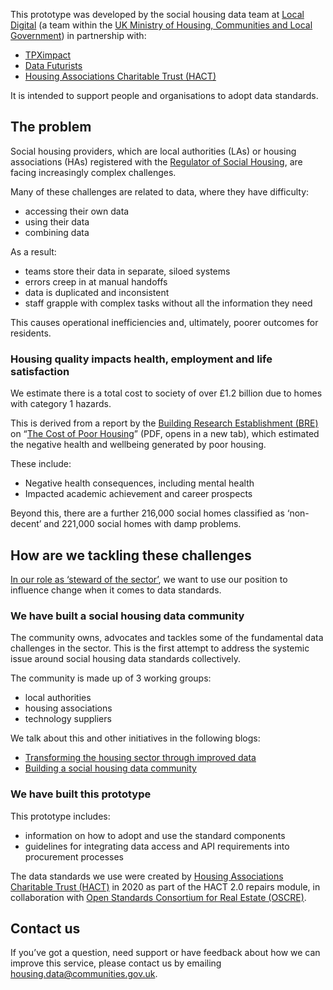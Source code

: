 This prototype was developed by the social housing data team at [Local Digital](https://www.localdigital.gov.uk/) (a team within the [UK Ministry of Housing, Communities and Local Government](https://www.gov.uk/government/organisations/ministry-of-housing-communities-local-government)) in partnership with:

* [TPXimpact](https://www.tpximpact.com/)  
* [Data Futurists](https://www.datafuturists.co.uk/)  
* [Housing Associations Charitable Trust (HACT)](https://hact.org.uk/)

It is intended to support people and organisations to adopt data standards.

## The problem

Social housing providers, which are local authorities (LAs) or housing associations (HAs) registered with the [Regulator of Social Housing](https://www.gov.uk/government/organisations/regulator-of-social-housing), are facing increasingly complex challenges. 

Many of these challenges are related to data, where they have difficulty:

* accessing their own data  
* using their data   
* combining data

As a result:

* teams store their data in separate, siloed systems  
* errors creep in at manual handoffs  
* data is duplicated and inconsistent   
* staff grapple with complex tasks without all the information they need

This causes operational inefficiencies and, ultimately, poorer outcomes for residents.

### Housing quality impacts health, employment and life satisfaction

We estimate there is a total cost to society of over £1.2 billion due to homes with category 1 hazards. 

This is derived from a report by the [Building Research Establishment (BRE)](https://bregroup.com/) on “[The Cost of Poor Housing](https://bregroup.com/documents/d/bre-group/bre_cost-of-poor-housing-tenure-analysis-2023-pdf#:~:text=The%202021%20research%20found%20that,2021%20publication%20in%20two%20ways.)” (PDF, opens in a new tab), which estimated the negative health and wellbeing generated by poor housing.

These include: 

* Negative health consequences, including mental health  
* Impacted academic achievement and career prospects

Beyond this, there are a further 216,000 social homes classified as ‘non-decent’ and 221,000 social homes with damp problems.

## How are we tackling these challenges

[In our role as ‘steward of the sector’](https://dluhcdigital.blog.gov.uk/2024/02/19/local-digital-update-adapting-our-approach-to-support-the-sector/), we want to use our position to influence change when it comes to data standards.

### We have built a social housing data community

The community owns, advocates and tackles some of the fundamental data challenges in the sector. This is the first attempt to address the systemic issue around social housing data standards collectively.

The community is made up of 3 working groups:

* local authorities  
* housing associations  
* technology suppliers

We talk about this and other initiatives in the following blogs:

* [Transforming the housing sector through improved data](https://www.localdigital.gov.uk/transforming-the-housing-sector-through-improved-data/)  
* [Building a social housing data community](https://www.localdigital.gov.uk/news/building-a-social-housing-data-community/)

### We have built this prototype

This prototype includes:

* information on how to adopt and use the standard components  
* guidelines for integrating data access and API requirements into procurement processes

The data standards we use were created by [Housing Associations Charitable Trust (HACT)](https://hact.org.uk/) in 2020 as part of the HACT 2.0 repairs module, in collaboration with [Open Standards Consortium for Real Estate (OSCRE)](https://www.oscre.org/).

## Contact us

If you’ve got a question, need support or have feedback about how we can improve this service, please contact us by emailing [housing.data@communities.gov.uk](mailto:housing.data@communities.gov.uk).
